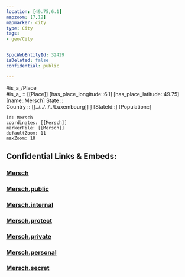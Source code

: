 ```yaml
---
location: [49.75,6.1] 
mapzoom: [7,12] 
mapmarker: city 
type: City
tags:
- geo/City


SpocWebEntityId: 32429
isDeleted: false
confidential: public

---
```

#is_a_/Place  
#is_a_ :: [[Place]] 
[has_place_longitude::6.1] 
[has_place_latitude::49.75] 
[name::Mersch] 
State ::  
Country :: [[../../../../Luxembourg]] ] 
[StateId::] 
[Population::] 



```leaflet
id: Mersch
coordinates: [[Mersch]] 
markerFile: [[Mersch]] 
defaultZoom: 11 
maxZoom: 18
```


## Confidential Links & Embeds: 

### [Mersch](/_Standards/Earth/Continent/Europe/Europe~West/Luxembourg/City/Mersch.md) 

### [Mersch.public](/_public/Earth/Continent/Europe/Europe~West/Luxembourg/City/Mersch.public.md) 

### [Mersch.internal](/_internal/Earth/Continent/Europe/Europe~West/Luxembourg/City/Mersch.internal.md) 

### [Mersch.protect](/_protect/Earth/Continent/Europe/Europe~West/Luxembourg/City/Mersch.protect.md) 

### [Mersch.private](/_private/Earth/Continent/Europe/Europe~West/Luxembourg/City/Mersch.private.md) 

### [Mersch.personal](/_personal/Earth/Continent/Europe/Europe~West/Luxembourg/City/Mersch.personal.md) 

### [Mersch.secret](/_secret/Earth/Continent/Europe/Europe~West/Luxembourg/City/Mersch.secret.md)

